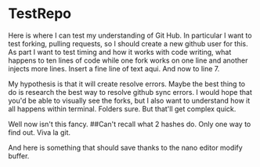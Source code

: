# TestRepo

Here is where I can test my understanding of Git Hub.
In particular I want to test forking, pulling requests, so I should create a new github user for this.
As part I want to test timing and how it works with code writing, what happens to ten lines of code while one fork works on one line and another injects more lines.
Insert a fine line of text aqui.
And now to line 7.

My hypothesis is that it will create resolve errors. Maybe the best thing to do is research the best way to resolve github sync errors.
I would hope that you'd be able to visually see the forks, but I also want to understand how it all happens within terminal.
Folders sure. But that'll get complex quick.

Well now isn't this fancy.
##Can't recall what 2 hashes do.
Only one way to find out. Viva la git.

And here is something that should save thanks to the nano editor modify buffer.
